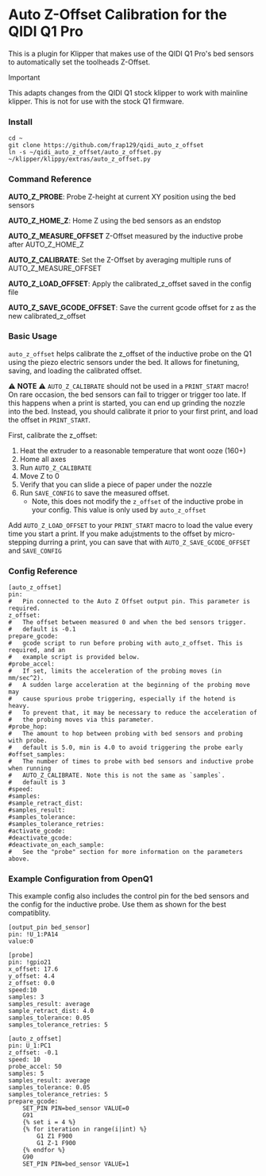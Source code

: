 # Auto Z-Offset Calibration for the QIDI Q1 Pro

This is a plugin for Klipper that makes use of the QIDI Q1 Pro's bed sensors to automatically set the toolheads Z-Offset.

> [!IMPORTANT]
> This adapts changes from the QIDI Q1 stock klipper to work with mainline klipper. This is not for use with the stock Q1 firmware.

### Install

```
cd ~
git clone https://github.com/frap129/qidi_auto_z_offset
ln -s ~/qidi_auto_z_offset/auto_z_offset.py ~/klipper/klippy/extras/auto_z_offset.py
```

### Command Reference

**AUTO_Z_PROBE**: Probe Z-height at current XY position using the bed sensors

**AUTO_Z_HOME_Z**: Home Z using the bed sensors as an endstop

**AUTO_Z_MEASURE_OFFSET** Z-Offset measured by the inductive probe after AUTO_Z_HOME_Z

**AUTO_Z_CALIBRATE**: Set the Z-Offset by averaging multiple runs of AUTO_Z_MEASURE_OFFSET

**AUTO_Z_LOAD_OFFSET**: Apply the calibrated_z_offset saved in the config file

**AUTO_Z_SAVE_GCODE_OFFSET**: Save the current gcode offset for z as the new calibrated_z_offset

### Basic Usage

`auto_z_offset` helps calibrate the z_offset of the inductive probe on the Q1 using the piezo electric sensors under the bed.
It allows for finetuning, saving, and loading the calibrated offset.

⚠️ **NOTE** ⚠️
`AUTO_Z_CALIBRATE` should not be used in a `PRINT_START` macro! On rare occasion, the bed sensors can fail to trigger or
trigger too late. If this happens when a print is started, you can end up grinding the nozzle into the bed. Instead, you
should calibrate it prior to your first print, and load the offset in `PRINT_START`.

First, calibrate the z_offset:

1. Heat the extruder to a reasonable temperature that wont ooze (160+)
2. Home all axes
3. Run `AUTO_Z_CALIBRATE`
4. Move Z to 0
5. Verify that you can slide a piece of paper under the nozzle
6. Run `SAVE_CONFIG` to save the measured offset.
   - Note, this does not modify the `z_offset` of the inductive probe in your config. This value is only used by
     `auto_z_offset`

Add `AUTO_Z_LOAD_OFFSET` to your `PRINT_START` macro to load the value every time you start a print. If you make adujstments to
the offset by micro-stepping durring a print, you can save that with `AUTO_Z_SAVE_GCODE_OFFSET` and `SAVE_CONFIG`

### Config Reference

```
[auto_z_offset]
pin:
#   Pin connected to the Auto Z Offset output pin. This parameter is required.
z_offset:
#   The offset between measured 0 and when the bed sensors trigger.
#   default is -0.1
prepare_gcode:
#   gcode script to run before probing with auto_z_offset. This is required, and an
#   example script is provided below.
#probe_accel:
#   If set, limits the acceleration of the probing moves (in mm/sec^2).
#   A sudden large acceleration at the beginning of the probing move may
#   cause spurious probe triggering, especially if the hotend is heavy.
#   To prevent that, it may be necessary to reduce the acceleration of
#   the probing moves via this parameter.
#probe_hop:
#   The amount to hop between probing with bed sensors and probing with probe.
#   default is 5.0, min is 4.0 to avoid triggering the probe early
#offset_samples:
#   The number of times to probe with bed sensors and inductive probe when running
#   AUTO_Z_CALIBRATE. Note this is not the same as `samples`.
#   default is 3
#speed:
#samples:
#sample_retract_dist:
#samples_result:
#samples_tolerance:
#samples_tolerance_retries:
#activate_gcode:
#deactivate_gcode:
#deactivate_on_each_sample:
#   See the "probe" section for more information on the parameters above.
```

### Example Configuration from OpenQ1

This example config also includes the control pin for the bed sensors and the config for the inductive probe. Use them as shown for the best compatiblity.

```
[output_pin bed_sensor]
pin: !U_1:PA14
value:0

[probe]
pin: !gpio21
x_offset: 17.6
y_offset: 4.4
z_offset: 0.0
speed:10
samples: 3
samples_result: average
sample_retract_dist: 4.0
samples_tolerance: 0.05
samples_tolerance_retries: 5

[auto_z_offset]
pin: U_1:PC1
z_offset: -0.1
speed: 10
probe_accel: 50
samples: 5
samples_result: average
samples_tolerance: 0.05
samples_tolerance_retries: 5
prepare_gcode:
    SET_PIN PIN=bed_sensor VALUE=0
    G91
    {% set i = 4 %}
    {% for iteration in range(i|int) %}
        G1 Z1 F900
        G1 Z-1 F900
    {% endfor %}
    G90
    SET_PIN PIN=bed_sensor VALUE=1
```
